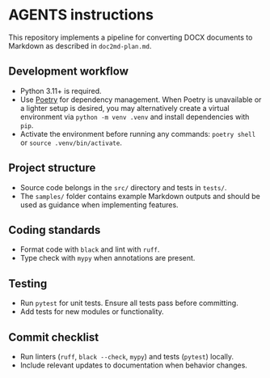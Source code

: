 # AGENTS instructions

This repository implements a pipeline for converting DOCX documents to Markdown as described in `doc2md-plan.md`.

## Development workflow
- Python 3.11+ is required.
- Use [Poetry](https://python-poetry.org/) for dependency management. When Poetry is unavailable or a lighter setup is desired, you may alternatively create a virtual environment via `python -m venv .venv` and install dependencies with `pip`.
- Activate the environment before running any commands: `poetry shell` or `source .venv/bin/activate`.

## Project structure
- Source code belongs in the `src/` directory and tests in `tests/`.
- The `samples/` folder contains example Markdown outputs and should be used as guidance when implementing features.

## Coding standards
- Format code with `black` and lint with `ruff`.
- Type check with `mypy` when annotations are present.

## Testing
- Run `pytest` for unit tests. Ensure all tests pass before committing.
- Add tests for new modules or functionality.

## Commit checklist
- Run linters (`ruff`, `black --check`, `mypy`) and tests (`pytest`) locally.
- Include relevant updates to documentation when behavior changes.

